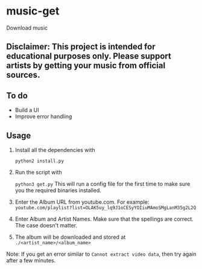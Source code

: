 # music-get
Download music

## Disclaimer: This project is intended for educational purposes only. Please support artists by getting your music from official sources. 

## To do
- Build a UI
- Improve error handling

## Usage

1. Install all the dependencies with

    ``` python2 install.py ```

2. Run the script with 

    ``` python3 get.py ```
    This will run a config file for the first time to make sure you the required binaries installed.

3. Enter the Album URL from youtube.com. For example:
``` youtube.com/playlist?list=OLAK5uy_lq9J1oCESyYOIiuMAmoSMgLanM35g2L2Q ```

4. Enter Album and Artist Names. Make sure that the spellings are correct. The case doesn't matter.

5. The album will be downloaded and stored at  ```./<artist_name>/<album_name>```

Note: If you get an error similar to ```Cannot extract video data```, then try again after a few minutes.

